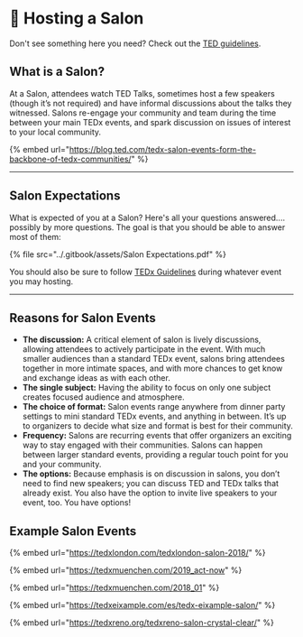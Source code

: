 # 💅 Hosting a Salon

Don't see something here you need? Check out the [TED guidelines](https://www.ted.com/participate/organize-a-local-tedx-event/before-you-start/event-types/salon-event).

## What is a Salon?

At a Salon, attendees watch TED Talks, sometimes host a few speakers (though it’s not required) and have informal discussions about the talks they witnessed. Salons re-engage your community and team during the time between your main TEDx events, and spark discussion on issues of interest to your local community.

{% embed url="https://blog.ted.com/tedx-salon-events-form-the-backbone-of-tedx-communities/" %}

***

## Salon Expectations

What is expected of you at a Salon? Here's all your questions answered.... possibly by more questions. The goal is that you should be able to answer most of them:

{% file src="../.gitbook/assets/Salon Expectations.pdf" %}

You should also be sure to follow [TEDx Guidelines](https://www.ted.com/participate/organize-a-local-tedx-event) during whatever event you may hosting.

***

## Reasons for Salon Events

* **The discussion:** A critical element of salon is lively discussions, allowing attendees to actively participate in the event. With much smaller audiences than a standard TEDx event, salons bring attendees together in more intimate spaces, and with more chances to get know and exchange ideas as with each other.
* **The single subject:** Having the ability to focus on only one subject creates focused audience and atmosphere.
* **The choice of format:** Salon events range anywhere from dinner party settings to mini standard TEDx events, and anything in between. It’s up to organizers to decide what size and format is best for their community.
* **Frequency:** Salons are recurring events that offer organizers an exciting way to stay engaged with their communities. Salons can happen between larger standard events, providing a regular touch point for you and your community.
* **The options:** Because emphasis is on discussion in salons, you don’t need to find new speakers; you can discuss TED and TEDx talks that already exist. You also have the option to invite live speakers to your event, too. You have options!

## Example Salon Events

{% embed url="https://tedxlondon.com/tedxlondon-salon-2018/" %}

{% embed url="https://tedxmuenchen.com/2019_act-now" %}

{% embed url="https://tedxmuenchen.com/2018_01" %}

{% embed url="https://tedxeixample.com/es/tedx-eixample-salon/" %}

{% embed url="https://tedxreno.org/tedxreno-salon-crystal-clear/" %}
